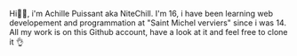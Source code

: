 Hi🙋‍♂️, i'm Achille Puissant aka NiteChill.
I'm 16, i have been learning web developement and programmation at "Saint Michel verviers" since i was 14.
All my work is on this Github account, have a look at it and feel free to clone it 👌
